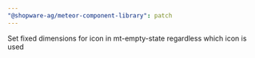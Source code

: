 ```yaml
---
"@shopware-ag/meteor-component-library": patch
---
```


Set fixed dimensions for icon in mt-empty-state regardless which icon is used
